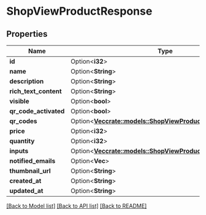 # ShopViewProductResponse

## Properties

Name | Type | Description | Notes
------------ | ------------- | ------------- | -------------
**id** | Option<**i32**> |  | [optional]
**name** | Option<**String**> |  | [optional]
**description** | Option<**String**> |  | [optional]
**rich_text_content** | Option<**String**> |  | [optional]
**visible** | Option<**bool**> |  | [optional]
**qr_code_activated** | Option<**bool**> |  | [optional]
**qr_codes** | Option<[**Vec<crate::models::ShopViewProductResponseQrCode>**](ShopViewProductResponseQRCode.md)> |  | [optional]
**price** | Option<**i32**> |  | [optional]
**quantity** | Option<**i32**> |  | [optional]
**inputs** | Option<[**Vec<crate::models::ShopViewProductResponseInput>**](ShopViewProductResponseInput.md)> |  | [optional]
**notified_emails** | Option<**Vec<String>**> |  | [optional]
**thumbnail_url** | Option<**String**> |  | [optional]
**created_at** | Option<**String**> |  | [optional]
**updated_at** | Option<**String**> |  | [optional]

[[Back to Model list]](../README.md#documentation-for-models) [[Back to API list]](../README.md#documentation-for-api-endpoints) [[Back to README]](../README.md)


